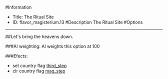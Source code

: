 #Information
 - Title: The Ritual Site
 - ID: flavor_magisterium.13
#Description
The Ritual Site
#Options

___
##Let's bring the heavens down.

###AI weighting:
AI weights this option at 100


###Efects:<ul><li>set country flag [third_step](../flags/third_step.md)</li><li>clr country flag [mag_step](../flags/mag_step.md)</li></ul>
